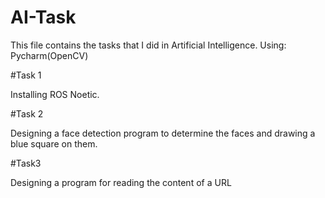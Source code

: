 # AI-Task
This file contains the tasks that I did in Artificial Intelligence.
Using: Pycharm(OpenCV)

#Task 1

Installing ROS Noetic.


#Task 2

Designing a face detection program to determine the faces and drawing a blue square on them.


#Task3

Designing a program for reading the content of a URL

